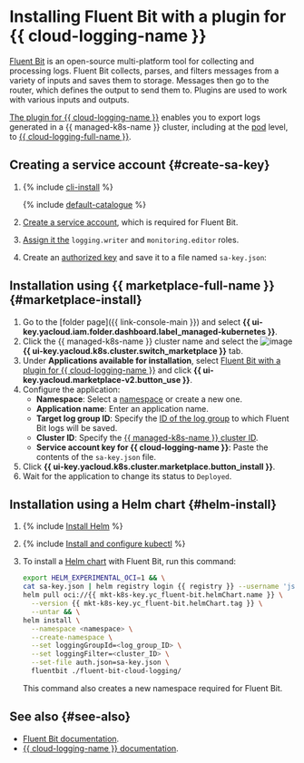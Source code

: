 # Installing Fluent Bit with a plugin for {{ cloud-logging-name }}

[Fluent Bit](https://www.fluentbit.io/) is an open-source multi-platform tool for collecting and processing logs. Fluent Bit collects, parses, and filters messages from a variety of inputs and saves them to storage. Messages then go to the router, which defines the output to send them to. Plugins are used to work with various inputs and outputs.

[The plugin for {{ cloud-logging-name }}](/marketplace/products/yc/fluent-bit) enables you to export logs generated in a {{ managed-k8s-name }} cluster, including at the [pod](../../concepts/index.md#pod) level, to [{{ cloud-logging-full-name }}](../../../logging/).

## Creating a service account {#create-sa-key}

1. {% include [cli-install](../../../_includes/cli-install.md) %}

   {% include [default-catalogue](../../../_includes/default-catalogue.md) %}

1. [Create a service account](../../../iam/operations/sa/create.md), which is required for Fluent Bit.
1. [Assign it the](../../../iam/operations/sa/assign-role-for-sa.md) `logging.writer` and `monitoring.editor` roles.
1. Create an [authorized key](../../../iam/operations/sa/create-access-key.md) and save it to a file named `sa-key.json`:

## Installation using {{ marketplace-full-name }} {#marketplace-install}

1. Go to the [folder page]({{ link-console-main }}) and select **{{ ui-key.yacloud.iam.folder.dashboard.label_managed-kubernetes }}**.
1. Click the {{ managed-k8s-name }} cluster name and select the ![image](../../../_assets/marketplace.svg) **{{ ui-key.yacloud.k8s.cluster.switch_marketplace }}** tab.
1. Under **Applications available for installation**, select [Fluent Bit with a plugin for {{ cloud-logging-name }}](/marketplace/products/yc/fluent-bit) and click **{{ ui-key.yacloud.marketplace-v2.button_use }}**.
1. Configure the application:
   * **Namespace**: Select a [namespace](../../concepts/index.md#namespace) or create a new one.
   * **Application name**: Enter an application name.
   * **Target log group ID**: Specify the [ID of the log group](../../../logging/operations/list.md) to which Fluent Bit logs will be saved.
   * **Cluster ID**: Specify the [{{ managed-k8s-name }} cluster ID](../kubernetes-cluster/kubernetes-cluster-list.md).
   * **Service account key for {{ cloud-logging-name }}**: Paste the contents of the `sa-key.json` file.
1. Click **{{ ui-key.yacloud.k8s.cluster.marketplace.button_install }}**.
1. Wait for the application to change its status to `Deployed`.

## Installation using a Helm chart {#helm-install}

1. {% include [Install Helm](../../../_includes/managed-kubernetes/helm-install.md) %}
1. {% include [Install and configure kubectl](../../../_includes/managed-kubernetes/kubectl-install.md) %}
1. To install a [Helm chart](https://helm.sh/docs/topics/charts/) with Fluent Bit, run this command:

   ```bash
   export HELM_EXPERIMENTAL_OCI=1 && \
   cat sa-key.json | helm registry login {{ registry }} --username 'json_key' --password-stdin && \
   helm pull oci://{{ mkt-k8s-key.yc_fluent-bit.helmChart.name }} \
     --version {{ mkt-k8s-key.yc_fluent-bit.helmChart.tag }} \
     --untar && \
   helm install \
     --namespace <namespace> \
     --create-namespace \
     --set loggingGroupId=<log_group_ID> \
     --set loggingFilter=<cluster_ID> \
     --set-file auth.json=sa-key.json \
     fluentbit ./fluent-bit-cloud-logging/
   ```

   This command also creates a new namespace required for Fluent Bit.

## See also {#see-also}

* [Fluent Bit documentation](https://docs.fluentbit.io/manual).
* [{{ cloud-logging-name }} documentation](../../../logging/).
